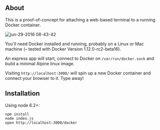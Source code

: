 ## About

This is a proof-of-concept for attaching a web-based terminal to a running Docker container.

![jun-29-2016 08-43-42](https://cloud.githubusercontent.com/assets/14410/16444393/ae5a07ae-3dd5-11e6-87ae-f29f2716689e.gif)

You'll need Docker installed and running, probably on a Linux or Mac machine (– tested with Docker Version 1.12.0-rc2-beta16). 

An express app will start, connect to Docker on `/var/run/docker.sock` and build a minimal Alpine linux image.

Visiting `http://localhost:3000/` will spin up a new Docker container and connect your browser to it. Type away!

## Installation

Using node 6.2+:

```
npm install
node index.js
open http://localhost:3000/docker
```
